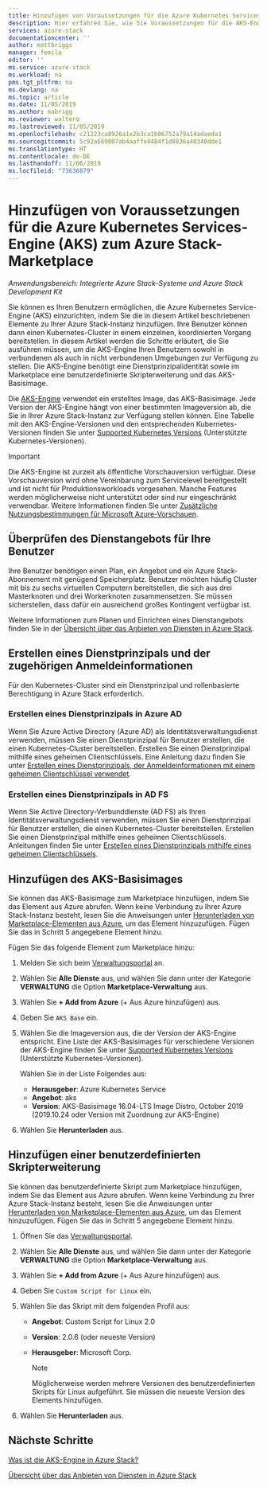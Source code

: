 ```yaml
---
title: Hinzufügen von Voraussetzungen für die Azure Kubernetes Services-Engine (AKS) zum Azure Stack-Marketplace | Microsoft-Dokumentation
description: Hier erfahren Sie, wie Sie Voraussetzungen für die AKS-Engine zum Azure Stack-Marketplace hinzufügen.
services: azure-stack
documentationcenter: ''
author: mattbriggs
manager: femila
editor: ''
ms.service: azure-stack
ms.workload: na
pms.tgt_pltfrm: na
ms.devlang: na
ms.topic: article
ms.date: 11/05/2019
ms.author: mabrigg
ms.reviewer: waltero
ms.lastreviewed: 11/05/2019
ms.openlocfilehash: c21223ca8926a1e2b3ca1b06752a79a14adaeda1
ms.sourcegitcommit: 5c92a669007ab4aaffe4484f1d8836a40340dde1
ms.translationtype: HT
ms.contentlocale: de-DE
ms.lasthandoff: 11/06/2019
ms.locfileid: "73636879"
---
```

# <a name="add-the-azure-kubernetes-services-aks-engine-prerequisites-to-the-azure-stack-marketplace"></a>Hinzufügen von Voraussetzungen für die Azure Kubernetes Services-Engine (AKS) zum Azure Stack-Marketplace

*Anwendungsbereich: Integrierte Azure Stack-Systeme und Azure Stack Development Kit*

Sie können es Ihren Benutzern ermöglichen, die Azure Kubernetes Service-Engine (AKS) einzurichten, indem Sie die in diesem Artikel beschriebenen Elemente zu Ihrer Azure Stack-Instanz hinzufügen. Ihre Benutzer können dann einen Kubernetes-Cluster in einem einzelnen, koordinierten Vorgang bereitstellen. In diesem Artikel werden die Schritte erläutert, die Sie ausführen müssen, um die AKS-Engine Ihren Benutzern sowohl in verbundenen als auch in nicht verbundenen Umgebungen zur Verfügung zu stellen. Die AKS-Engine benötigt eine Dienstprinzipalidentität sowie im Marketplace eine benutzerdefinierte Skripterweiterung und das AKS-Basisimage.

Die [AKS-Engine](https://github.com/Azure/aks-engine) verwendet ein erstelltes Image, das AKS-Basisimage. Jede Version der AKS-Engine hängt von einer bestimmten Imageversion ab, die Sie in Ihrer Azure Stack-Instanz zur Verfügung stellen können. Eine Tabelle mit den AKS-Engine-Versionen und den entsprechenden Kubernetes-Versionen finden Sie unter [Supported Kubernetes Versions](https://github.com/Azure/aks-engine/blob/master/docs/topics/azure-stack.md#supported-kubernetes-versions) (Unterstützte Kubernetes-Versionen).

> [!IMPORTANT]
> Die AKS-Engine ist zurzeit als öffentliche Vorschauversion verfügbar.
> Diese Vorschauversion wird ohne Vereinbarung zum Servicelevel bereitgestellt und ist nicht für Produktionsworkloads vorgesehen. Manche Features werden möglicherweise nicht unterstützt oder sind nur eingeschränkt verwendbar. Weitere Informationen finden Sie unter [Zusätzliche Nutzungsbestimmungen für Microsoft Azure-Vorschauen](https://azure.microsoft.com/support/legal/preview-supplemental-terms/).

## <a name="check-your-users-service-offering"></a>Überprüfen des Dienstangebots für Ihre Benutzer

Ihre Benutzer benötigen einen Plan, ein Angebot und ein Azure Stack-Abonnement mit genügend Speicherplatz. Benutzer möchten häufig Cluster mit bis zu sechs virtuellen Computern bereitstellen, die sich aus drei Masterknoten und drei Workerknoten zusammensetzen. Sie müssen sicherstellen, dass dafür ein ausreichend großes Kontingent verfügbar ist.

Weitere Informationen zum Planen und Einrichten eines Dienstangebots finden Sie in der [Übersicht über das Anbieten von Diensten in Azure Stack](service-plan-offer-subscription-overview.md).

## <a name="create-a-service-principal-and-credentials"></a>Erstellen eines Dienstprinzipals und der zugehörigen Anmeldeinformationen

Für den Kubernetes-Cluster sind ein Dienstprinzipal und rollenbasierte Berechtigung in Azure Stack erforderlich.

### <a name="create-an-spn-in-azure-ad"></a>Erstellen eines Dienstprinzipals in Azure AD

Wenn Sie Azure Active Directory (Azure AD) als Identitätsverwaltungsdienst verwenden, müssen Sie einen Dienstprinzipal für Benutzer erstellen, die einen Kubernetes-Cluster bereitstellen. Erstellen Sie einen Dienstprinzipal mithilfe eines geheimen Clientschlüssels. Eine Anleitung dazu finden Sie unter [Erstellen eines Dienstprinzipals, der Anmeldeinformationen mit einem geheimen Clientschlüssel verwendet](azure-stack-create-service-principals.md#create-a-service-principal-that-uses-a-client-secret-credential).

### <a name="create-an-spn-in-ad-fs"></a>Erstellen eines Dienstprinzipals in AD FS

Wenn Sie Active Directory-Verbunddienste (AD FS) als Ihren Identitätsverwaltungsdienst verwenden, müssen Sie einen Dienstprinzipal für Benutzer erstellen, die einen Kubernetes-Cluster bereitstellen. Erstellen Sie einen Dienstprinzipal mithilfe eines geheimen Clientschlüssels. Anleitungen finden Sie unter [Erstellen eines Dienstprinzipals mithilfe eines geheimen Clientschlüssels](azure-stack-create-service-principals.md#create-a-service-principal-that-uses-client-secret-credentials).

## <a name="add-the-aks-base-image"></a>Hinzufügen des AKS-Basisimages

Sie können das AKS-Basisimage zum Marketplace hinzufügen, indem Sie das Element aus Azure abrufen. Wenn keine Verbindung zu Ihrer Azure Stack-Instanz besteht, lesen Sie die Anweisungen unter [Herunterladen von Marketplace-Elementen aus Azure](https://docs.microsoft.com/azure-stack/operator/azure-stack-download-azure-marketplace-item?view=azs-1908#disconnected-or-a-partially-connected-scenario), um das Element hinzuzufügen. Fügen Sie das in Schritt 5 angegebene Element hinzu.

Fügen Sie das folgende Element zum Marketplace hinzu:

1. Melden Sie sich beim [Verwaltungsportal](https://adminportal.local.azurestack.external) an.

1. Wählen Sie **Alle Dienste** aus, und wählen Sie dann unter der Kategorie **VERWALTUNG** die Option **Marketplace-Verwaltung** aus.

1. Wählen Sie **+ Add from Azure** (+ Aus Azure hinzufügen) aus.

1. Geben Sie `AKS Base` ein.

1. Wählen Sie die Imageversion aus, die der Version der AKS-Engine entspricht. Eine Liste der AKS-Basisimages für verschiedene Versionen der AKS-Engine finden Sie unter [Supported Kubernetes Versions](https://github.com/Azure/aks-engine/blob/master/docs/topics/azure-stack.md#supported-kubernetes-versions) (Unterstützte Kubernetes-Versionen). 

    Wählen Sie in der Liste Folgendes aus:
    - **Herausgeber**: Azure Kubernetes Service
    - **Angebot**: aks
    - **Version**: AKS-Basisimage 16.04-LTS Image Distro, October 2019 (2019.10.24 oder Version mit Zuordnung zur AKS-Engine)

1. Wählen Sie **Herunterladen** aus.

## <a name="add-a-custom-script-extension"></a>Hinzufügen einer benutzerdefinierten Skripterweiterung

Sie können das benutzerdefinierte Skript zum Marketplace hinzufügen, indem Sie das Element aus Azure abrufen. Wenn keine Verbindung zu Ihrer Azure Stack-Instanz besteht, lesen Sie die Anweisungen unter [Herunterladen von Marketplace-Elementen aus Azure](https://docs.microsoft.com/azure-stack/operator/azure-stack-download-azure-marketplace-item?view=azs-1908#disconnected-or-a-partially-connected-scenario), um das Element hinzuzufügen.  Fügen Sie das in Schritt 5 angegebene Element hinzu.

1. Öffnen Sie das [Verwaltungsportal](https://adminportal.local.azurestack.external).

1. Wählen Sie **Alle Dienste** aus, und wählen Sie dann unter der Kategorie **VERWALTUNG** die Option **Marketplace-Verwaltung** aus.

1. Wählen Sie **+ Add from Azure** (+ Aus Azure hinzufügen) aus.

1. Geben Sie `Custom Script for Linux` ein.

1. Wählen Sie das Skript mit dem folgenden Profil aus:
   - **Angebot**: Custom Script for Linux 2.0
   - **Version**: 2.0.6 (oder neueste Version)
   - **Herausgeber**: Microsoft Corp.

     > [!Note]  
     > Möglicherweise werden mehrere Versionen des benutzerdefinierten Skripts für Linux aufgeführt. Sie müssen die neueste Version des Elements hinzufügen.

1. Wählen Sie **Herunterladen** aus.

## <a name="next-steps"></a>Nächste Schritte

[Was ist die AKS-Engine in Azure Stack?](../user/azure-stack-kubernetes-aks-engine-overview.md)

[Übersicht über das Anbieten von Diensten in Azure Stack](service-plan-offer-subscription-overview.md)
